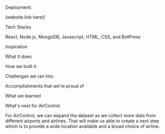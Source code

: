 Deployment:

(website link here)!

Tech Stacks

React, Node.js, MongoDB, Javascript, HTML, CSS, and BotPress

Inspiration



What it does


How we built it


Challenges we ran into



Accomplishments that we're proud of



What we learned


What's next for AirControl

For AirControl, we can expand the dataset as we collect more data from different airports and airlines. That will make us able to create a next step which is to provide a wide location available and a broad choice of airline.

